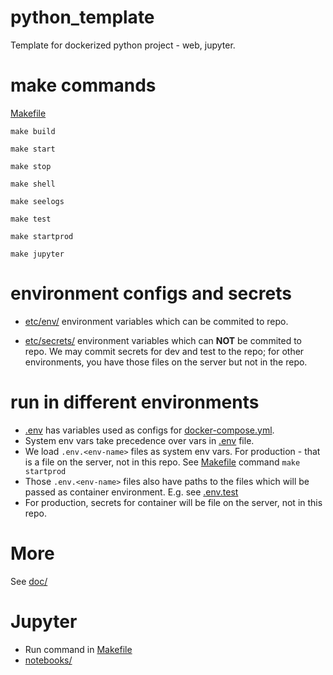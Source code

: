 # python_template

Template for dockerized python project - web, jupyter.

# make commands

[Makefile](Makefile)

    make build
    
    make start
    
    make stop
    
    make shell
    
    make seelogs
    
    make test
    
    make startprod
    
    make jupyter

# environment configs and secrets

- [etc/env/](etc/env/)
environment variables which can be commited to repo.

- [etc/secrets/](etc/secrets/)
environment variables which can **NOT** be commited to repo. We may commit secrets for dev and test to the repo;
 for other environments, you have those files on the server but not in the repo.

# run in different environments

- [.env](.env) has variables used as configs for [docker-compose.yml](docker-compose.yml).
- System env vars take precedence over vars in [.env](.env) file.
- We load `.env.<env-name>` files as system env vars. For production - that is a file on the server, not in this repo.
 See [Makefile](Makefile) command `make startprod`
- Those `.env.<env-name>` files also have paths to the files which will be passed as container environment.
 E.g. see [.env.test](.env.test)
- For production, secrets for container will be file on the server, not in this repo.

# More

See [doc/](doc/)

# Jupyter

- Run command in [Makefile](Makefile)
- [notebooks/](notebooks/)

